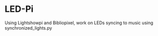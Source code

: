 # LED-Pi
Using Lightshowpi and Bibliopixel, work on LEDs syncing to music using synchronized_lights.py
